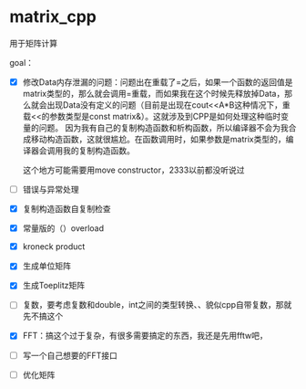 # matrix_cpp
用于矩阵计算

goal：

- [x] 修改Data内存泄漏的问题：问题出在重载了=之后，如果一个函数的返回值是matrix类型的，那么就会调用=重载，而如果我在这个时候先释放掉Data，那么就会出现Data没有定义的问题（目前是出现在cout<<A*B这种情况下，重载<<的参数类型是const matrix&）。这就涉及到CPP是如何处理这种临时变量的问题。   因为我有自己的复制构造函数和析构函数，所以编译器不会为我合成移动构造函数，这就很尴尬。在函数调用时，如果参数是matrix类型的，编译器会调用我的复制构造函数。

  这个地方可能需要用move constructor，2333以前都没听说过

  

- [ ] 错误与异常处理

- [x] 复制构造函数自复制检查

- [x] 常量版的（）overload

- [x] kroneck product

- [x] 生成单位矩阵

- [x] 生成Toeplitz矩阵

- [ ] 复数，要考虑复数和double，int之间的类型转换、、貌似cpp自带复数，那就先不搞这个

- [x] FFT：搞这个过于复杂，有很多需要搞定的东西，我还是先用fftw吧，

- [ ] 写一个自己想要的FFT接口

- [ ] 优化矩阵

